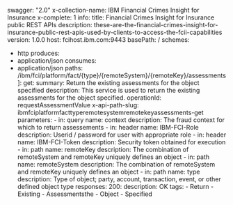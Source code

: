swagger: "2.0"
x-collection-name: IBM Financial Crimes Insight for Insurance
x-complete: 1
info:
  title: Financial Crimes Insight for Insurance public REST APIs
  description: these-are-the-financial-crimes-insight-for-insurance-public-rest-apis-used-by-clients-to-access-the-fcii-capabilities
  version: 1.0.0
host: fcihost.ibm.com:9443
basePath: /
schemes:
- http
produces:
- application/json
consumes:
- application/json
paths:
  /ibm/fci/platform/fact/{type}/{remoteSystem}/{remoteKey}/assessments]:
    get:
      summary: Return the existing assessments for the object specified
      description: This service is used to return the existing assessments for the
        object specified.
      operationId: requestAssessmentValue
      x-api-path-slug: ibmfciplatformfacttyperemotesystemremotekeyassessments-get
      parameters:
      - in: query
        name: context
        description: The fraud context for which to return assessements
      - in: header
        name: IBM-FCI-Role
        description: Userid / password for user with appropriate role
      - in: header
        name: IBM-FCI-Token
        description: Security token obtained for execution
      - in: path
        name: remoteKey
        description: The combination of remoteSystem and remoteKey uniquely defines
          an object
      - in: path
        name: remoteSystem
        description: The combination of remoteSystem and remoteKey uniquely defines
          an object
      - in: path
        name: type
        description: Type of object; party, account, transaction, event, or other
          defined object type
      responses:
        200:
          description: OK
      tags:
      - Return
      - Existing
      - Assessmentsthe
      - Object
      - Specified